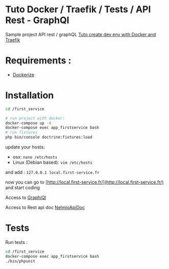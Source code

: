 # Tuto Docker / Traefik / Tests / API Rest - GraphQl
Sample project API rest / graphQL
[Tuto create dev env with Docker and Traefik](https://medium.com/@fredericleaux/tuto-monter-un-environnement-de-dev-docker-avec-traefik-et-oauth2-pr%C3%AAt-pour-le-micro-service-12f78874d79c)

# Requirements :

- [Dockerize](https://github.com/fleox/dockerized)

# Installation

```bash
cd /first_service

# run project with docker:
docker-compose up -d
docker-compose exec app_firstservice bash
# run fixtures
php bin/console doctrine:fixtures:load
```

update your hosts:

- osx: `nano /etc/hosts`
- Linux (Debian based): `vim /etc/hosts`

and add : `127.0.0.1 local.first-service.fr`

now you can go to [http://local.first-service.fr/](http://local.first-service.fr/) and start coding

Access to [GraphiQl](http://local.first-service.fr/graphql/graphiql)

Access to Rest api doc [NelmioApiDoc](http://local.first-service.fr/api/doc)

# Tests

Run tests :
```bash
cd /first_service
docker-compose exec app_firstservice bash
./bin/phpunit
```
